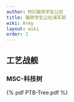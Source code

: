 ```yaml
---
author: MSC磁铁学生公社
title: 磁铁学生公社海军部
wiki: Army
layout: wiki
order: 2
---
```

## 工艺战舰

### MSC-科技树
{% pdf PTB-Tree.pdf %}